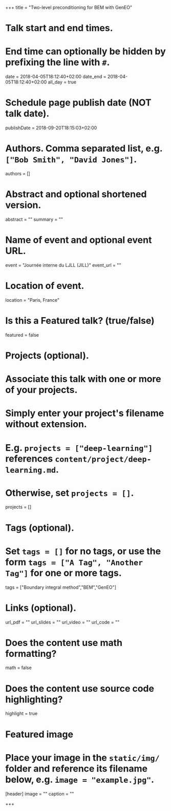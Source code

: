 +++
title = "Two-level preconditioning for BEM with GenEO"

# Talk start and end times.
#   End time can optionally be hidden by prefixing the line with `#`.
date = 2018-04-05T18:12:40+02:00
date_end = 2018-04-05T18:12:40+02:00
all_day = true

# Schedule page publish date (NOT talk date).
publishDate = 2018-09-20T18:15:03+02:00

# Authors. Comma separated list, e.g. `["Bob Smith", "David Jones"]`.
authors = []

# Abstract and optional shortened version.
abstract = ""
summary = ""

# Name of event and optional event URL.
event = "Journée interne du LJLL (JILL)"
event_url = ""

# Location of event.
location = "Paris, France"

# Is this a Featured talk? (true/false)
featured = false

# Projects (optional).
#   Associate this talk with one or more of your projects.
#   Simply enter your project's filename without extension.
#   E.g. `projects = ["deep-learning"]` references `content/project/deep-learning.md`.
#   Otherwise, set `projects = []`.
projects = []

# Tags (optional).
#   Set `tags = []` for no tags, or use the form `tags = ["A Tag", "Another Tag"]` for one or more tags.
tags = ["Boundary integral method","BEM","GenEO"]

# Links (optional).
url_pdf = ""
url_slides = ""
url_video = ""
url_code = ""

# Does the content use math formatting?
math = false

# Does the content use source code highlighting?
highlight = true

# Featured image
# Place your image in the `static/img/` folder and reference its filename below, e.g. `image = "example.jpg"`.
[header]
image = ""
caption = ""

+++
